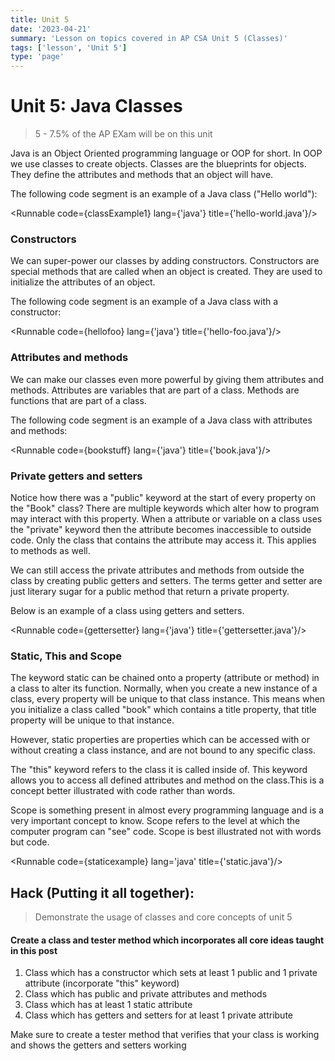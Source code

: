 ```yaml
---
title: Unit 5
date: '2023-04-21'
summary: 'Lesson on topics covered in AP CSA Unit 5 (Classes)'
tags: ['lesson', 'Unit 5']
type: 'page'
---
```


<script>
	import Runnable from '$components/Runnable.svelte';
	import classExample1 from './code/classExample1.java?raw';
	import unit9super from './code/unit9super.java?raw';
    import unit9polymorphism from './code/unit9polymorphism.java?raw';
	import hellofoo from './code/hellofoo.java?raw';
    import bookstuff from './code/bookstuff.java?raw';
	import gettersetter from './code/gettersetter.java?raw';
	import staticexample from './code/staticexample.java?raw';

</script>

# Unit 5: Java Classes

> 5 - 7.5% of the AP EXam will be on this unit

Java is an Object Oriented programming language or OOP for short. In OOP we use classes to create objects. Classes are the blueprints for objects. They define the attributes and methods that an object will have.

The following code segment is an example of a Java class ("Hello world"):

<Runnable code={classExample1} lang={'java'} title={'hello-world.java'}/>

### Constructors

We can super-power our classes by adding constructors. Constructors are special methods that are called when an object is created. They are used to initialize the attributes of an object.

The following code segment is an example of a Java class with a constructor:

<Runnable code={hellofoo} lang={'java'} title={'hello-foo.java'}/>

### Attributes and methods

We can make our classes even more powerful by giving them attributes and methods. Attributes are variables that are part of a class. Methods are functions that are part of a class.

The following code segment is an example of a Java class with attributes and methods:

<Runnable code={bookstuff} lang={'java'} title={'book.java'}/>

### Private getters and setters

Notice how there was a "public" keyword at the start of every property on the "Book" class? There are multiple keywords which alter how to program may interact with this property. When a attribute or variable on a class uses the "private" keyword then the attribute becomes inaccessible to outside code. Only the class that contains the attribute may access it. This applies to methods as well.

We can still access the private attributes and methods from outside the class by creating public getters and setters. The terms getter and setter are just literary sugar for a public method that return a private property.

Below is an example of a class using getters and setters.

<Runnable code={gettersetter} lang={'java'} title={'gettersetter.java'}/>

### Static, This and Scope

The keyword static can be chained onto a property (attribute or method) in a class to alter its function. Normally, when you create a new instance of a class, every property will be unique to that class instance. This means when you initialize a class called "book" which contains a title property, that title property will be unique to that instance.

However, static properties are properties which can be accessed with or without creating a class instance, and are not bound to any specific class.

The "this" keyword refers to the class it is called inside of. This keyword allows you to access all defined attributes and method on the class.This is a concept better illustrated with code rather than words.

Scope is something present in almost every programming language and is a very important concept to know. Scope refers to the level at which the computer program can "see" code. Scope is best illustrated not with words but code.

<Runnable code={staticexample} lang='java' title={'static.java'}/>

## Hack (Putting it all together):

> Demonstrate the usage of classes and core concepts of unit 5

#### Create a class and tester method which incorporates all core ideas taught in this post

1. Class which has a constructor which sets at least 1 public and 1 private attribute (incorporate "this" keyword)
2. Class which has public and private attributes and methods
3. Class which has at least 1 static attribute
4. Class which has getters and setters for at least 1 private attribute

Make sure to create a tester method that verifies that your class is working and shows the getters and setters working

